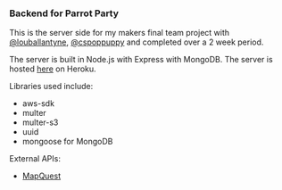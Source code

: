 ### Backend for Parrot Party

This is the server side for my makers final team project with [@louballantyne](https://github.com/louballantyne), [@cspoppuppy](https://github.com/cspoppuppy) and completed over a 2 week period.

The server is built in Node.js with Express with MongoDB. The server is hosted [here](https://parrot-party-api.herokuapp.com/) on Heroku.

Libraries used include:

-   aws-sdk
-   multer
-   multer-s3
-   uuid
-   mongoose for MongoDB

External APIs:

- [MapQuest](https://developer.mapquest.com/)
